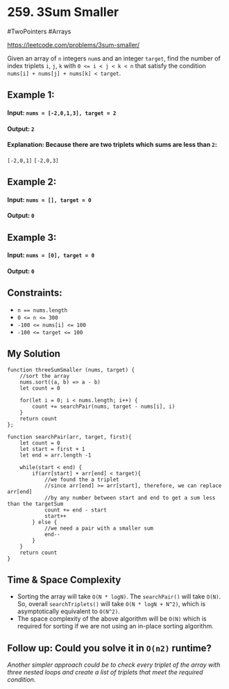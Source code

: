 # 259. 3Sum Smaller
#TwoPointers #Arrays

https://leetcode.com/problems/3sum-smaller/

Given an array of `n` integers `num`s and an integer `target`, find the number of index triplets `i`, `j`, `k` with `0 <= i < j < k < n` that satisfy the condition `nums[i] + nums[j] + nums[k] < target`.



## Example 1:

#### Input: `nums = [-2,0,1,3], target = 2`
#### Output: `2`
#### Explanation: Because there are two triplets which sums are less than `2`:
`[-2,0,1]`
`[-2,0,3]`
## Example 2:

#### Input: `nums = [], target = 0`
#### Output: `0`
## Example 3:

#### Input: `nums = [0], target = 0`
#### Output: `0`
 

## Constraints:

- `n == nums.length`
- `0 <= n <= 300`
- `-100 <= nums[i] <= 100`
- `-100 <= target <= 100`

## My Solution 
````
function threeSumSmaller (nums, target) {
    //sort the array
    nums.sort((a, b) => a - b)
    let count = 0
    
    for(let i = 0; i < nums.length; i++) {
        count += searchPair(nums, target - nums[i], i)
    }
    return count  
};

function searchPair(arr, target, first){
    let count = 0
    let start = first + 1
    let end = arr.length -1
    
    while(start < end) {
        if(arr[start] + arr[end] < target){
            //we found the a triplet
            //since arr[end] >= arr[start], therefore, we can replace arr[end]
            //by any number between start and end to get a sum less than the targetSum
            count += end - start
            start++
        } else {
            //we need a pair with a smaller sum
            end--
        }
    }
    return count
}
````
## Time & Space Complexity
- Sorting the array will take `O(N * logN)`. The `searchPair()` will take `O(N)`. So, overall `searchTriplets()` will take `O(N * logN + N^2)`, which is asymptotically equivalent to `O(N^2)`.
- The space complexity of the above algorithm will be `O(N)` which is required for sorting if we are not using an in-place sorting algorithm.

## Follow up: Could you solve it in `O(n2)` runtime?
*Another simpler approach could be to check every triplet of the array with three nested loops and create a list of triplets that meet the required condition.*
